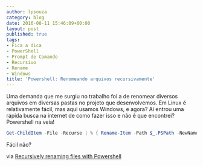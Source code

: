 ```yaml
---
author: lpsouza
category: blog
date: 2016-08-11 15:46:09+00:00
layout: post
published: true
tags:
- Fica a dica
- PowerShell
- Prompt de Comando
- Recursivo
- Rename
- Windows
title: 'Powershell: Renomeando arquivos recursivamente'
---
```


Uma demanda que me surgiu no trabalho foi a de renomear diversos arquivos em diversas pastas no projeto que desenvolvemos. Em Linux é relativamente fácil, mas aqui usamos Windows, e agora? Aí entrou uma rápida busca na internet de como fazer isso e não é que encontrei? Powershell na veia!

```powershell
Get-ChildItem -File -Recurse | % { Rename-Item -Path $_.PSPath -NewName $_.Name.replace(".less",".less.old")}
```

Fácil não?

via [Recursively renaming files with Powershell](http://stackoverflow.com/a/21611922)